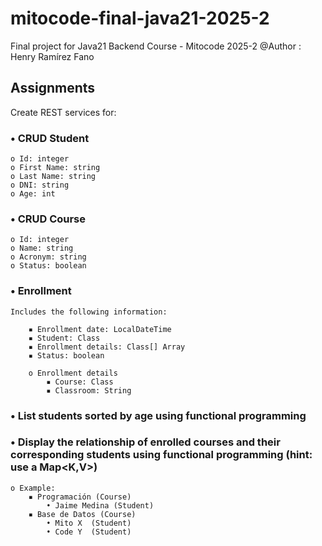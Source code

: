 # mitocode-final-java21-2025-2
Final project for Java21 Backend Course - Mitocode 2025-2
@Author : Henry Ramírez Fano

## Assignments
Create REST services for:

### • CRUD Student
    o Id: integer
    o First Name: string
    o Last Name: string
    o DNI: string
    o Age: int
### • CRUD Course
    o Id: integer
    o Name: string
    o Acronym: string
    o Status: boolean
### • Enrollment
    Includes the following information:

        ▪ Enrollment date: LocalDateTime
        ▪ Student: Class
        ▪ Enrollment details: Class[] Array
        ▪ Status: boolean

        o Enrollment details
            ▪ Course: Class
            ▪ Classroom: String
### • List students sorted by age using functional programming
### • Display the relationship of enrolled courses and their corresponding students using functional programming (hint: use a Map<K,V>)
    o Example:
        ▪ Programación (Course)
            • Jaime Medina (Student)
        ▪ Base de Datos (Course)
            • Mito X  (Student)
            • Code Y  (Student)
